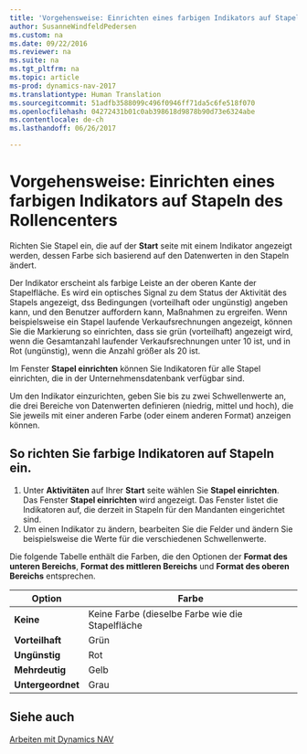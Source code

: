 ```yaml
---
title: 'Vorgehensweise: Einrichten eines farbigen Indikators auf Stapeln des Rollencenters'
author: SusanneWindfeldPedersen
ms.custom: na
ms.date: 09/22/2016
ms.reviewer: na
ms.suite: na
ms.tgt_pltfrm: na
ms.topic: article
ms-prod: dynamics-nav-2017
ms.translationtype: Human Translation
ms.sourcegitcommit: 51adfb3588099c496f0946ff71da5c6fe518f070
ms.openlocfilehash: 04272431b01c0ab398618d9878b90d73e6324abe
ms.contentlocale: de-ch
ms.lasthandoff: 06/26/2017

---
```

    
# <a name="how-to-set-up-a-colored-indicator-on-cues"></a>Vorgehensweise: Einrichten eines farbigen Indikators auf Stapeln des Rollencenters
Richten Sie Stapel ein, die auf der **Start** seite mit einem Indikator angezeigt werden, dessen Farbe sich basierend auf den Datenwerten in den Stapeln ändert. 

Der Indikator erscheint als farbige Leiste an der oberen Kante der Stapelfläche. Es wird ein optisches Signal zu dem Status der Aktivität des Stapels angezeigt, dss Bedingungen (vorteilhaft oder ungünstig) angeben kann, und den Benutzer auffordern kann, Maßnahmen zu ergreifen. Wenn beispielsweise ein Stapel laufende Verkaufsrechnungen angezeigt, können Sie die Markierung so einrichten, dass sie grün (vorteilhaft) angezeigt wird, wenn die Gesamtanzahl laufender Verkaufsrechnungen unter 10 ist, und in Rot (ungünstig), wenn die Anzahl größer als 20 ist.

Im Fenster **Stapel einrichten** können Sie Indikatoren für alle Stapel einrichten, die in der Unternehmensdatenbank verfügbar sind.

Um den Indikator einzurichten, geben Sie bis zu zwei Schwellenwerte an, die drei Bereiche von Datenwerten definieren (niedrig, mittel und hoch), die Sie jeweils mit einer anderen Farbe (oder einem anderen Format) anzeigen können.

## <a name="to-set-up-colored-indicators-on-cues"></a>So richten Sie farbige Indikatoren auf Stapeln ein.
1. Unter **Aktivitäten** auf Ihrer **Start** seite wählen Sie **Stapel einrichten**.  
Das Fenster **Stapel einrichten** wird angezeigt. Das Fenster listet die Indikatoren auf, die derzeit in Stapeln für den Mandanten eingerichtet sind.
2. Um einen Indikator zu ändern, bearbeiten Sie die Felder und ändern Sie beispielsweise die Werte für die verschiedenen Schwellenwerte.  

Die folgende Tabelle enthält die Farben, die den Optionen der **Format des unteren Bereichs**, **Format des mittleren Bereichs** und **Format des oberen Bereichs** entsprechen.

|Option|Farbe|
|------|-----|
|**Keine**|Keine Farbe (dieselbe Farbe wie die Stapelfläche|
|**Vorteilhaft**|Grün|
|**Ungünstig**|Rot|
|**Mehrdeutig**|Gelb|
|**Untergeordnet**|Grau|

## <a name="see-also"></a>Siehe auch
[Arbeiten mit Dynamics NAV](ui-work-product.md)


